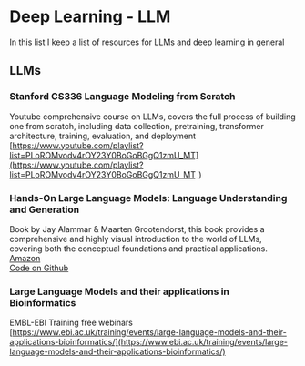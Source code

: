 # Deep Learning - LLM

In this list I keep a list of resources for LLMs and deep learning in general

## LLMs

### Stanford CS336 Language Modeling from Scratch

Youtube comprehensive course on LLMs, covers the full process of building one from scratch, including data collection, pretraining, transformer architecture, training, evaluation, and deployment
<br>
[https://www.youtube.com/playlist?list=PLoROMvodv4rOY23Y0BoGoBGgQ1zmU_MT](https://www.youtube.com/playlist?list=PLoROMvodv4rOY23Y0BoGoBGgQ1zmU_MT_)

### Hands-On Large Language Models: Language Understanding and Generation

Book by Jay Alammar & Maarten Grootendorst, this book provides a comprehensive and highly visual introduction to the
world of LLMs, covering both the conceptual foundations and practical
applications.
<br>
[Amazon](https://www.amazon.com/Hands-Large-Language-Models-Understanding/dp/1098150961)
<br>
[Code on Github](https://github.com/HandsOnLLM/Hands-On-Large-Language-Models)

### Large Language Models and their applications in Bioinformatics

EMBL-EBI Training free webinars 
<br>
[https://www.ebi.ac.uk/training/events/large-language-models-and-their-applications-bioinformatics/](https://www.ebi.ac.uk/training/events/large-language-models-and-their-applications-bioinformatics/)

